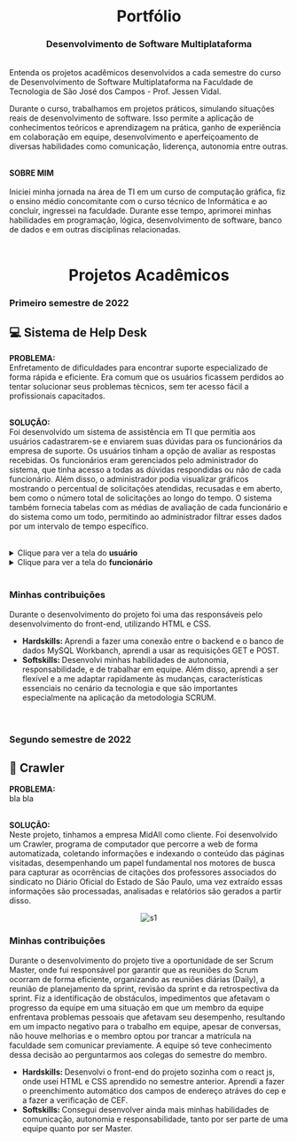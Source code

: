 <div align="center">  
 
  # Portfólio
  ### Desenvolvimento de Software Multiplataforma
</div>

<br>
  Entenda os projetos acadêmicos desenvolvidos a cada semestre do curso de Desenvolvimento de Software Multiplataforma na Faculdade de Tecnologia de São José dos Campos - Prof. Jessen Vidal. 
  
  Durante o curso, trabalhamos em projetos práticos, simulando situações reais de desenvolvimento de software. Isso permite a aplicação de conhecimentos teóricos e aprendizagem na prática, ganho de experiência em colaboração em equipe, desenvolvimento e aperfeiçoamento de diversas habilidades como comunicação, liderença, autonomia entre outras. <br> <br>

<b> SOBRE MIM </b> <br> <br>
Iniciei minha jornada na área de TI em um curso de computação gráfica, fiz o ensino médio concomitante com o curso técnico de Informática e ao concluir, ingressei na faculdade. Durante esse tempo, aprimorei minhas habilidades em programação, lógica, desenvolvimento de software, banco de dados e em outras disciplinas relacionadas. <br> <br>

<div align="center">  
 
  # Projetos Acadêmicos
</div>

### Primeiro semestre de 2022
## 💻 Sistema de Help Desk
<b> PROBLEMA: </b> <br>
Enfretamento de dificuldades para encontrar suporte especializado de forma rápida e eficiente. Era comum que os usuários ficassem perdidos ao tentar solucionar seus problemas técnicos, sem ter acesso fácil a profissionais capacitados. <br> <br>

<b> SOLUÇÃO: </b> <br>
Foi desenvolvido um sistema de assistência em TI que permitia aos usuários cadastrarem-se e enviarem suas dúvidas para os funcionários da empresa de suporte. Os usuários tinham a opção de avaliar as respostas recebidas. Os funcionários eram gerenciados pelo administrador do sistema, que tinha acesso a todas as dúvidas respondidas ou não de cada funcionário. Além disso, o administrador podia visualizar gráficos mostrando o percentual de solicitações atendidas, recusadas e em aberto, bem como o número total de solicitações ao longo do tempo. O sistema também fornecia tabelas com as médias de avaliação de cada funcionário e do sistema como um todo, permitindo ao administrador filtrar esses dados por um intervalo de tempo específico. <br> <br>

<details>
  <summary>Clique para ver a tela do <b>usuário</b> </summary>
    
  ![API](https://user-images.githubusercontent.com/92696799/163493216-654e13f5-c4b9-43df-a295-8dd7b179e3dc.gif)
</details> 

<details>
  <summary>Clique para ver a tela do <b>funcionário</b> </summary>

  ![API-Exec](https://user-images.githubusercontent.com/92696799/163494007-21cde00e-1f0f-4c82-a52f-51ee6eef6012.gif)
</details>

<br>

### Minhas contribuições
Durante o desenvolvimento do projeto foi uma das responsáveis pelo desenvolvimento do front-end, utilizando HTML e CSS.
- <b> Hardskills: </b> 
Aprendi a fazer uma conexão entre o backend e o banco de dados MySQL Workbanch, aprendi a usar as requisições GET e POST.
  <br>
- <b> Softskills: </b> 
Desenvolvi minhas habilidades de autonomia, responsabilidade, e de trabalhar em equipe. Além disso, aprendi a ser flexível e a me adaptar rapidamente às mudanças, características essenciais no cenário da tecnologia e que são importantes especialmente na aplicação da metodologia SCRUM. <br> <br> <br>


### Segundo semestre de 2022
## 🤖 Crawler 
<b> PROBLEMA: </b> <br>
bla bla <br> <br>

<b> SOLUÇÃO: </b> <br>
Neste projeto, tinhamos a empresa MidAll como cliente. Foi desenvolvido um Crawler, programa de computador que percorre a web de forma automatizada, coletando informações e indexando o conteúdo das páginas visitadas, desempenhando um papel fundamental nos motores de busca para capturar as ocorrências de citações dos professores associados do sindicato no Diário Oficial do Estado de São Paulo, uma vez extraído essas informações são processadas, analisadas e relatórios são gerados a partir disso.

<div align="center">
 
 ![s1](https://github.com/amandavo/portifolio-DSM/assets/100284976/4a41d672-0305-43da-a4cb-fd3ae524e62f)
</div>
  
### Minhas contribuições
Durante o desenvolvimento do projeto tive a oportunidade de ser Scrum Master, onde fui responsável por garantir que as reuniões do Scrum ocorram de forma eficiente, organizando as reuniões diárias (Daily), a reunião de planejamento da sprint, revisão da sprint e da retrospectiva da sprint.
Fiz a identificação de obstáculos, impedimentos que afetavam o progresso da equipe em uma situação em que um membro da equipe enfrentava problemas pessoais que afetavam seu desempenho, resultando em um impacto negativo para o trabalho em equipe, apesar de conversas, não houve melhorias e o membro optou por trancar a matrícula na faculdade sem comunicar previamente. A equipe só teve conhecimento dessa decisão ao perguntarmos aos colegas do semestre do membro.
- <b> Hardskills: </b> Desenvolvi o front-end do projeto sozinha com o react js, onde usei HTML e CSS aprendido no semestre anterior. Aprendi a fazer o preenchimento automático dos campos de endereço atráves do cep e a fazer a verificação de CEF.
  <br>
- <b> Softskills: </b> Consegui desenvolver ainda mais minhas habilidades de comunicação, autonomia e responsabilidade, tanto por ser parte de uma equipe quanto por ser Master.   
